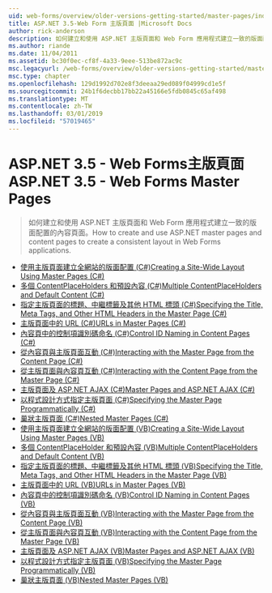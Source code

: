 ```yaml
---
uid: web-forms/overview/older-versions-getting-started/master-pages/index
title: ASP.NET 3.5-Web Form 主版頁面 |Microsoft Docs
author: rick-anderson
description: 如何建立和使用 ASP.NET 主版頁面和 Web Form 應用程式建立一致的版面配置的內容頁面。
ms.author: riande
ms.date: 11/04/2011
ms.assetid: bc30f0ec-cf8f-4a33-9eee-513be872ac9c
msc.legacyurl: /web-forms/overview/older-versions-getting-started/master-pages
msc.type: chapter
ms.openlocfilehash: 129d1992d702e8f3deeaa29ed089f04999cd1e5f
ms.sourcegitcommit: 24b1f6decbb17bb22a45166e5fdb0845c65af498
ms.translationtype: MT
ms.contentlocale: zh-TW
ms.lasthandoff: 03/01/2019
ms.locfileid: "57019465"
---
```

<a name="aspnet-35---web-forms-master-pages"></a><span data-ttu-id="0fec4-103">ASP.NET 3.5 - Web Forms主版頁面</span><span class="sxs-lookup"><span data-stu-id="0fec4-103">ASP.NET 3.5 - Web Forms Master Pages</span></span>
====================
> <span data-ttu-id="0fec4-104">如何建立和使用 ASP.NET 主版頁面和 Web Form 應用程式建立一致的版面配置的內容頁面。</span><span class="sxs-lookup"><span data-stu-id="0fec4-104">How to create and use ASP.NET master pages and content pages to create a consistent layout in Web Forms applications.</span></span>


- [<span data-ttu-id="0fec4-105">使用主版頁面建立全網站的版面配置 (C#)</span><span class="sxs-lookup"><span data-stu-id="0fec4-105">Creating a Site-Wide Layout Using Master Pages (C#)</span></span>](creating-a-site-wide-layout-using-master-pages-cs.md)
- [<span data-ttu-id="0fec4-106">多個 ContentPlaceHolders 和預設內容 (C#)</span><span class="sxs-lookup"><span data-stu-id="0fec4-106">Multiple ContentPlaceHolders and Default Content (C#)</span></span>](multiple-contentplaceholders-and-default-content-cs.md)
- [<span data-ttu-id="0fec4-107">指定主版頁面的標題、中繼標籤及其他 HTML 標頭 (C#)</span><span class="sxs-lookup"><span data-stu-id="0fec4-107">Specifying the Title, Meta Tags, and Other HTML Headers in the Master Page (C#)</span></span>](specifying-the-title-meta-tags-and-other-html-headers-in-the-master-page-cs.md)
- [<span data-ttu-id="0fec4-108">主版頁面中的 URL (C#)</span><span class="sxs-lookup"><span data-stu-id="0fec4-108">URLs in Master Pages (C#)</span></span>](urls-in-master-pages-cs.md)
- [<span data-ttu-id="0fec4-109">內容頁中的控制項識別碼命名 (C#)</span><span class="sxs-lookup"><span data-stu-id="0fec4-109">Control ID Naming in Content Pages (C#)</span></span>](control-id-naming-in-content-pages-cs.md)
- [<span data-ttu-id="0fec4-110">從內容頁與主版頁面互動 (C#)</span><span class="sxs-lookup"><span data-stu-id="0fec4-110">Interacting with the Master Page from the Content Page (C#)</span></span>](interacting-with-the-master-page-from-the-content-page-cs.md)
- [<span data-ttu-id="0fec4-111">從主版頁面與內容頁互動 (C#)</span><span class="sxs-lookup"><span data-stu-id="0fec4-111">Interacting with the Content Page from the Master Page (C#)</span></span>](interacting-with-the-content-page-from-the-master-page-cs.md)
- [<span data-ttu-id="0fec4-112">主版頁面及 ASP.NET AJAX (C#)</span><span class="sxs-lookup"><span data-stu-id="0fec4-112">Master Pages and ASP.NET AJAX (C#)</span></span>](master-pages-and-asp-net-ajax-cs.md)
- [<span data-ttu-id="0fec4-113">以程式設計方式指定主版頁面 (C#)</span><span class="sxs-lookup"><span data-stu-id="0fec4-113">Specifying the Master Page Programmatically (C#)</span></span>](specifying-the-master-page-programmatically-cs.md)
- [<span data-ttu-id="0fec4-114">巢狀主版頁面 (C#)</span><span class="sxs-lookup"><span data-stu-id="0fec4-114">Nested Master Pages (C#)</span></span>](nested-master-pages-cs.md)
- [<span data-ttu-id="0fec4-115">使用主版頁面建立全網站的版面配置 (VB)</span><span class="sxs-lookup"><span data-stu-id="0fec4-115">Creating a Site-Wide Layout Using Master Pages (VB)</span></span>](creating-a-site-wide-layout-using-master-pages-vb.md)
- [<span data-ttu-id="0fec4-116">多個 ContentPlaceHolder 和預設內容 (VB)</span><span class="sxs-lookup"><span data-stu-id="0fec4-116">Multiple ContentPlaceHolders and Default Content (VB)</span></span>](multiple-contentplaceholders-and-default-content-vb.md)
- [<span data-ttu-id="0fec4-117">指定主版頁面的標題、中繼標籤及其他 HTML 標頭 (VB)</span><span class="sxs-lookup"><span data-stu-id="0fec4-117">Specifying the Title, Meta Tags, and Other HTML Headers in the Master Page (VB)</span></span>](specifying-the-title-meta-tags-and-other-html-headers-in-the-master-page-vb.md)
- [<span data-ttu-id="0fec4-118">主版頁面中的 URL (VB)</span><span class="sxs-lookup"><span data-stu-id="0fec4-118">URLs in Master Pages (VB)</span></span>](urls-in-master-pages-vb.md)
- [<span data-ttu-id="0fec4-119">內容頁中的控制項識別碼命名 (VB)</span><span class="sxs-lookup"><span data-stu-id="0fec4-119">Control ID Naming in Content Pages (VB)</span></span>](control-id-naming-in-content-pages-vb.md)
- [<span data-ttu-id="0fec4-120">從內容頁與主版頁面互動 (VB)</span><span class="sxs-lookup"><span data-stu-id="0fec4-120">Interacting with the Master Page from the Content Page (VB)</span></span>](interacting-with-the-master-page-from-the-content-page-vb.md)
- [<span data-ttu-id="0fec4-121">從主版頁面與內容頁互動 (VB)</span><span class="sxs-lookup"><span data-stu-id="0fec4-121">Interacting with the Content Page from the Master Page (VB)</span></span>](interacting-with-the-content-page-from-the-master-page-vb.md)
- [<span data-ttu-id="0fec4-122">主版頁面及 ASP.NET AJAX (VB)</span><span class="sxs-lookup"><span data-stu-id="0fec4-122">Master Pages and ASP.NET AJAX (VB)</span></span>](master-pages-and-asp-net-ajax-vb.md)
- [<span data-ttu-id="0fec4-123">以程式設計方式指定主版頁面 (VB)</span><span class="sxs-lookup"><span data-stu-id="0fec4-123">Specifying the Master Page Programmatically (VB)</span></span>](specifying-the-master-page-programmatically-vb.md)
- [<span data-ttu-id="0fec4-124">巢狀主版頁面 (VB)</span><span class="sxs-lookup"><span data-stu-id="0fec4-124">Nested Master Pages (VB)</span></span>](nested-master-pages-vb.md)

